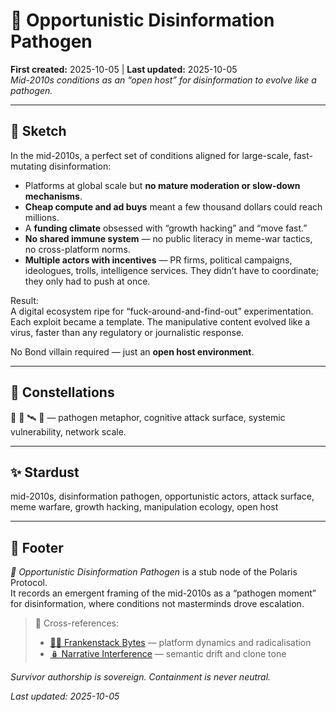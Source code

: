 
# 🦠 Opportunistic Disinformation Pathogen  
**First created:** 2025-10-05 | **Last updated:** 2025-10-05  
*Mid-2010s conditions as an “open host” for disinformation to evolve like a pathogen.*

---

## 🧭 Sketch  

In the mid-2010s, a perfect set of conditions aligned for large-scale, fast-mutating disinformation:

- Platforms at global scale but **no mature moderation or slow-down mechanisms**.  
- **Cheap compute and ad buys** meant a few thousand dollars could reach millions.  
- A **funding climate** obsessed with “growth hacking” and “move fast.”  
- **No shared immune system** — no public literacy in meme-war tactics, no cross-platform norms.  
- **Multiple actors with incentives** — PR firms, political campaigns, ideologues, trolls, intelligence services. They didn’t have to coordinate; they only had to push at once.

Result:  
A digital ecosystem ripe for “fuck-around-and-find-out” experimentation. Each exploit became a template. The manipulative content evolved like a virus, faster than any regulatory or journalistic response.  

No Bond villain required — just an **open host environment**.

---

## 🌌 Constellations  

🦠 🧠 🛰️ 🔮 — pathogen metaphor, cognitive attack surface, systemic vulnerability, network scale.

---

## ✨ Stardust  

mid-2010s, disinformation pathogen, opportunistic actors, attack surface, meme warfare, growth hacking, manipulation ecology, open host

---

## 🏮 Footer  

*🦠 Opportunistic Disinformation Pathogen* is a stub node of the Polaris Protocol.  
It records an emergent framing of the mid-2010s as a “pathogen moment” for disinformation, where conditions not masterminds drove escalation.

> 📡 Cross-references:  
> - [🧟‍♀️ Frankenstack Bytes](../Disruption_Kit/Big_Picture_Protocols/🪬_Radicalisation_Extremism/) — platform dynamics and radicalisation  
> - [🪆 Narrative Interference](../Metadata_Sabotage_Network/Narrative_And_Psych_Ops/🪆_Narrative_Interference.md) — semantic drift and clone tone  

*Survivor authorship is sovereign. Containment is never neutral.*  

_Last updated: 2025-10-05_

